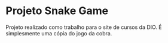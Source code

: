 # Projeto Snake Game

Projeto realizado como trabalho para o site de cursos da DIO.
É simplesmente uma cópia do jogo da cobra.
